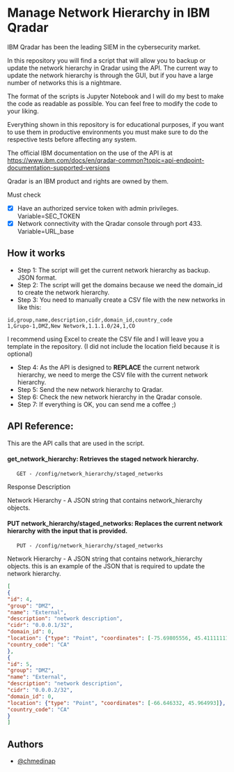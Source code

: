 # Manage Network Hierarchy in IBM Qradar

IBM Qradar has been the leading SIEM in the cybersecurity market.

In this repository you will find a script that will allow you to backup or update the network hierarchy in Qradar using 
the 
API. The current way to update the network hierarchy is through the GUI, but if you have a large number of networks 
this is a nightmare.

The format of the scripts is Jupyter Notebook and I will do my best to make the code as readable as possible. 
You can feel free to modify the code to your liking.

Everything shown in this repository is for educational purposes, if you want to use them in productive environments you must make sure to do the respective tests before affecting any system.

The official IBM documentation on the use of the API is at https://www.ibm.com/docs/en/qradar-common?topic=api-endpoint-documentation-supported-versions

Qradar is an IBM product and rights are owned by them.

Must check

- [x]  Have an authorized service token with admin privileges. Variable=SEC_TOKEN
- [x]  Network connectivity with the Qradar console through port 433. Variable=URL_base

## How it works

- Step 1: The script will get the current network hierarchy as backup. JSON format.
- Step 2: The script will get the domains because we need the domain_id to create the network hierarchy. 
- Step 3: You need to manually create a CSV file with the new networks in like this:
```csv
id,group,name,description,cidr,domain_id,country_code
1,Grupo-1,DMZ,New Network,1.1.1.0/24,1,CO
```
I recommend using Excel to create the CSV file and I will leave you a template in the repository.
(I did not include the location field because it is optional)

- Step 4: As the API is designed to **REPLACE** the current network hierarchy, we need to merge the CSV file with the 
current network hierarchy.
- Step 5: Send the new network hierarchy to Qradar.
- Step 6: Check the new network hierarchy in the Qradar console.
- Step 7: If everything is OK, you can send me a coffee ;)

## API Reference:

This are the API calls that are used in the script.

#### get_network_hierarchy: Retrieves the staged network hierarchy.

```https
   GET - /config/network_hierarchy/staged_networks
```
Response Description

Network Hierarchy - A JSON string that contains network_hierarchy objects.

#### PUT network_hierarchy/staged_networks: Replaces the current network hierarchy with the input that is provided.

```https
   PUT - /config/network_hierarchy/staged_networks
```

Network Hierarchy - A JSON string that contains network_hierarchy objects. this is an example of the JSON that is required to update the network hierarchy.

```json
[
{
"id": 4,
"group": "DMZ",
"name": "External",
"description": "network description",
"cidr": "0.0.0.1/32",
"domain_id": 0,
"location": {"type": "Point", "coordinates": [-75.69805556, 45.41111111]},
"country_code": "CA"
},
{
"id": 5,
"group": "DMZ",
"name": "External",
"description": "network description",
"cidr": "0.0.0.2/32",
"domain_id": 0,
"location": {"type": "Point", "coordinates": [-66.646332, 45.964993]},
"country_code": "CA"
}
]
```
## Authors

- [@chmedinap](https://www.github.com/chmedinap)

